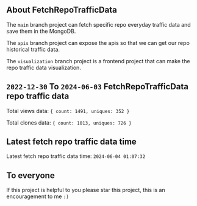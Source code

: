 ## About FetchRepoTrafficData

The `main` branch project can fetch specific repo everyday traffic data and save them in the MongoDB.

The `apis` branch project can expose the apis so that we can get our repo historical traffic data.

The `visualization` branch project is a frontend project that can make the repo traffic data visualization.

## `2022-12-30` To `2024-06-03` FetchRepoTrafficData repo traffic data

Total views data: `{ count: 1491, uniques: 352 }`

Total clones data: `{ count: 1013, uniques: 726 }`

## Latest fetch repo traffic data time

Latest fetch repo traffic data time: `2024-06-04 01:07:32`

## To everyone

If this project is helpful to you please star this project, this is an encouragement to me `:)`



